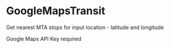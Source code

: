 # GoogleMapsTransit
Get nearest MTA stops for input location - latitude and longitude

Google Maps API Key required
